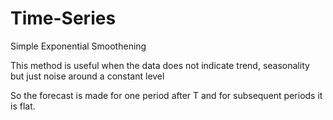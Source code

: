 # Time-Series

Simple Exponential Smoothening 

This method is useful when the data does not indicate trend, seasonality but just noise around a constant level 

So the forecast is made for one period after T and for subsequent periods it is flat.
